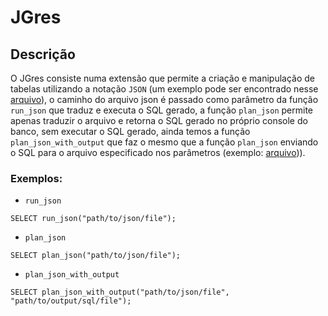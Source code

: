 # JGres

## Descrição
O JGres consiste numa extensão que permite a criação e manipulação de tabelas utilizando a notação `JSON` (um exemplo pode ser encontrado nesse [arquivo](https://github.com/hizagi/jgres/blob/main/test.json)), o caminho do arquivo json é passado como parâmetro da função `run_json` que traduz e executa o SQL gerado, a função `plan_json` permite apenas traduzir o arquivo e retorna o SQL gerado no próprio console do banco, sem executar o SQL gerado, ainda temos a função `plan_json_with_output` que faz o mesmo que a função `plan_json` enviando o SQL para o arquivo especificado nos parâmetros (exemplo: [arquivo](https://github.com/hizagi/jgres/blob/main/output.sql))).

### Exemplos:

- `run_json`
```
SELECT run_json("path/to/json/file");
```

- `plan_json`
```
SELECT plan_json("path/to/json/file");
```

- `plan_json_with_output`
```
SELECT plan_json_with_output("path/to/json/file", "path/to/output/sql/file");
```